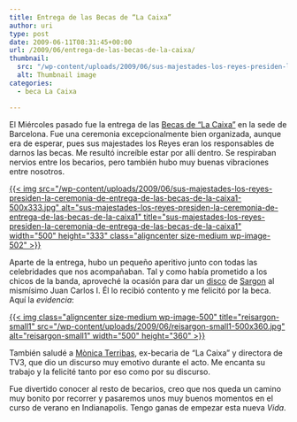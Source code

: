 ```yaml
---
title: Entrega de las Becas de “La Caixa”
author: uri
type: post
date: 2009-06-11T08:31:45+00:00
url: /2009/06/entrega-de-las-becas-de-la-caixa/
thumbnail:
  src: "/wp-content/uploads/2009/06/sus-majestades-los-reyes-presiden-la-ceremonia-de-entrega-de-las-becas-de-la-caixa1-500x333.jpg"
  alt: Thumbnail image
categories:
  - beca La Caixa

---
```

El Miércoles pasado fue la entrega de las [Becas de &#8220;La Caixa&#8221;][1] en la sede de Barcelona. Fue una ceremonia excepcionalmente bien organizada, aunque era de esperar, pues sus majestades los Reyes eran los responsables de darnos las becas. Me resultó increíble estar por allí dentro. Se respiraban nervios entre los becarios, pero también hubo muy buenas vibraciones entre nosotros.

[{{< img src="/wp-content/uploads/2009/06/sus-majestades-los-reyes-presiden-la-ceremonia-de-entrega-de-las-becas-de-la-caixa1-500x333.jpg" alt="sus-majestades-los-reyes-presiden-la-ceremonia-de-entrega-de-las-becas-de-la-caixa1" title="sus-majestades-los-reyes-presiden-la-ceremonia-de-entrega-de-las-becas-de-la-caixa1" width="500" height="333" class="aligncenter size-medium wp-image-502" >}}][2]

Aparte de la entrega, hubo un pequeño aperitivo junto con todas las celebridades que nos acompañaban. Tal y como había prometido a los chicos de la banda, aproveché la ocasión para dar un [disco][3] de [Sargon][4] al mismísimo Juan Carlos I. Él lo recibió contento y me felicitó por la beca. Aquí la _evidencia_:

[{{< img class="aligncenter size-medium wp-image-500" title="reisargon-small1" src="/wp-content/uploads/2009/06/reisargon-small1-500x360.jpg" alt="reisargon-small1" width="500" height="360" >}}][5]

También saludé a [Mònica Terribas][6], ex-becaria de &#8220;La Caixa&#8221; y directora de TV3, que dio un discurso muy emotivo durante el acto. Me encanta su trabajo y la felicité tanto por eso como por su discurso.

Fue divertido conocer al resto de becarios, creo que nos queda un camino muy bonito por recorrer y pasaremos unos muy buenos momentos en el curso de verano en Indianapolis. Tengo ganas de empezar esta nueva _Vida_.

 [1]: https://obrasocial.lacaixa.es/becas/becas_es.html
 [2]: /wp-content/uploads/2009/06/sus-majestades-los-reyes-presiden-la-ceremonia-de-entrega-de-las-becas-de-la-caixa1.jpg
 [3]: https://sargonmetal.com/discography/vida/
 [4]: https://www.sargonmetal.com
 [5]: /wp-content/uploads/2009/06/reisargon-small1.jpg
 [6]: https://es.wikipedia.org/wiki/M%C3%B3nica_Terribas